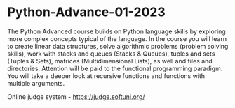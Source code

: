 # Python-Advance-01-2023
The Python Advanced course builds on Python language skills by exploring more complex concepts typical of the language. In the course you will learn to create linear data structures, solve algorithmic problems (problem solving skills), work with stacks and queues (Stacks & Queues), tuples and sets (Tuples & Sets), matrices (Multidimensional Lists), as well and files and directories. Attention will be paid to the functional programming paradigm. You will take a deeper look at recursive functions and functions with multiple arguments.


Online judge system - https://judge.softuni.org/
